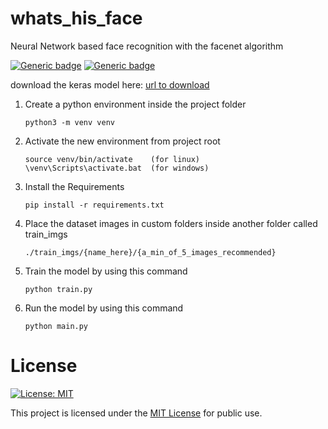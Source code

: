 # whats_his_face
 Neural Network based face recognition with the facenet algorithm
 
[![Generic badge](https://img.shields.io/pypi/pyversions/Django)](https://shields.io/)
[![Generic badge](https://img.shields.io/badge/Version-1.0.0-green.svg)](https://shields.io/)

download the keras model here: [url to download](https://drive.google.com/open?id=1PZ_6Zsy1Vb0s0JmjEmVd8FS99zoMCiN1)


1.  Create a python environment inside the project folder

        python3 -m venv venv

2.  Activate the new environment from project root

        source venv/bin/activate    (for linux)
        \venv\Scripts\activate.bat  (for windows)

3.  Install the Requirements

        pip install -r requirements.txt

4.  Place the dataset images in custom folders inside another folder called train_imgs

        ./train_imgs/{name_here}/{a_min_of_5_images_recommended}
        
5.  Train the model by using this command

        python train.py

6.  Run the model by using this command

        python main.py
# License

[![License: MIT](https://img.shields.io/badge/License-MIT-yellow.svg)](https://opensource.org/licenses/MIT)

This project is licensed under the [MIT License](https://github.com/SiddhantNair/whats_his_face/blob/master/LICENSE) for public use.
